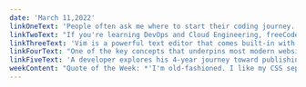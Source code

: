 ```yaml
---
date: 'March 11,2022'
linkOneText: 'People often ask me where to start their coding journey. I tell them that HTML is the most concrete starting point, because you can see the results of your code changes right on the webpage. And this week freeCodeCamp published a new HTML course that will introduce you to elements, semantic tags, tables, and more. (4 hour YouTube course): https://www.freecodecamp.org/news/learn-html-beginners-course/'
linkTwoText: "If you're learning DevOps and Cloud Engineering, freeCodeCamp just published a comprehensive Kubernetes course. This course will prepare you to earn the Cloud Native Associate certification, opening up lots of career opportunities. (14 hour YouTube course): https://www.freecodecamp.org/news/cncf-kubernetes-cloud-native-associate-exam-course"
linkThreeText: 'Vim is a powerful text editor that comes built-in with most operating systems, including Linux and MacOS. Vim allows you to do almost anything with just a few keystrokes. It takes a few hours to learn the basics — and years to become proficient — but this course from a die-hard Vim enthusiast will give you a solid foundation. (75 minute YouTube course): https://www.freecodecamp.org/news/learn-vim-beginners-tutorial/'
linkFourText: "One of the key concepts that underpins most modern websites is State. By tracking a website's State, you can understand what your visitors have done — whether that's toggling a night mode switch or adding an item to their shopping cart. State is a particularly important concept in JavaScript and React. This primer will help you understand State and leverage it with your own web development. (10 minute read): https://www.freecodecamp.org/news/react-state/"
linkFiveText: 'A developer explores his 4-year journey toward publishing his first adventure game. After experimenting with both Java Playn and WebGL, he switched to Unity 2D. In this article, he shares his thoughts on various gamedev tools, and his evolving game design philosophy. (20 minute read): https://www.freecodecamp.org/news/how-i-developed-my-first-game/'
weekContent: "Quote of the Week: *'I'm old-fashioned. I like my CSS seperated from my HTML; my HTML seperated from my JS; my JS separated from my CSS. I like my JS layer only added when I need it, usually progressively. CSS added progressively on top of semantic markup. I don't fight the C in CSS, I embrace it.'* — Sara Soueidan, Software Engineer and Accessibility Advocate"
---
```

